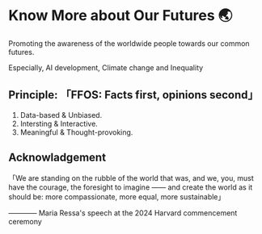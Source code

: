 # Know More about Our Futures 🌏
Promoting the awareness of the worldwide people towards our common futures.

Especially, AI development, Climate change and Inequality

## Principle: **「FFOS: Facts first, opinions second」**
1. Data-based & Unbiased.
2. Intersting & Interactive.
3. Meaningful & Thought-provoking.

## Acknowladgement
「We are standing on the rubble of the world that was, and we, you, must have the courage, the foresight to imagine —— and create the world as it should be: more compassionate, more equal, more sustainable」

———— Maria Ressa's speech at the 2024 Harvard commencement ceremony
